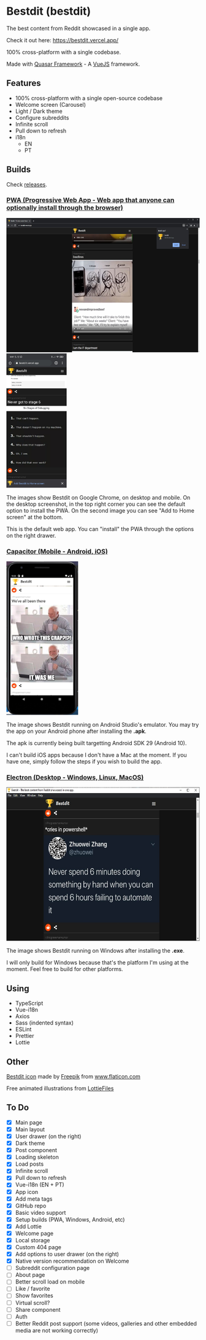 # Bestdit (bestdit)

The best content from Reddit showcased in a single app.

Check it out here: https://bestdit.vercel.app/

100% cross-platform with a single codebase.

Made with [Quasar Framework](https://quasar.dev/) - A [VueJS](https://vuejs.org/) framework.

## Features

- 100% cross-platform with a single open-source codebase
- Welcome screen (Carousel)
- Light / Dark theme
- Configure subreddits
- Infinite scroll
- Pull down to refresh
- i18n
  - EN
  - PT

## Builds

Check [releases](https://github.com/nunogois/bestdit/releases).

### [PWA (Progressive Web App - Web app that anyone can optionally install through the browser)](https://quasar.dev/quasar-cli/developing-pwa/introduction)

<img src="https://github.com/nunogois/bestdit/blob/master/demo_screenshots/chrome_pwa.jpg?raw=true" height="350" alt="Bestdit PWA on Google Chrome" /><img src="https://github.com/nunogois/bestdit/blob/master/demo_screenshots/chrome_mobile_pwa.jpg?raw=true" height="350" alt="Bestdit PWA on Google Chrome on mobile" />

The images show Bestdit on Google Chrome, on desktop and mobile. On the desktop screenshot, in the top right corner you can see the default option to install the PWA. On the second image you can see "Add to Home screen" at the bottom.

This is the default web app. You can "install" the PWA through the options on the right drawer.

### [Capacitor (Mobile - Android, iOS)](https://quasar.dev/quasar-cli/developing-capacitor-apps/introduction)

<img src="https://github.com/nunogois/bestdit/blob/master/demo_screenshots/android_studio_emulator.jpg?raw=true" height="400" alt="Bestdit running on Android Studio emulator" />

The image shows Bestdit running on Android Studio's emulator. You may try the app on your Android phone after installing the **.apk**.

The apk is currently being built targetting Android SDK 29 (Android 10).

I can't build iOS apps because I don't have a Mac at the moment. If you have one, simply follow the steps if you wish to build the app.

### [Electron (Desktop - Windows, Linux, MacOS)](https://quasar.dev/quasar-cli/developing-electron-apps/introduction)

<img src="https://github.com/nunogois/bestdit/blob/master/demo_screenshots/windows_electron.jpg?raw=true" height="400" alt="Bestdit running on Windows" />

The image shows Bestdit running on Windows after installing the **.exe**.

I will only build for Windows because that's the platform I'm using at the moment. Feel free to build for other platforms.

## Using

- TypeScript
- Vue-i18n
- Axios
- Sass (indented syntax)
- ESLint
- Prettier
- Lottie

## Other

[Bestdit icon](https://www.flaticon.com/free-icon/trophy_3112946) made by <a href="https://www.freepik.com" title="Freepik">Freepik</a> from <a href="https://www.flaticon.com/" title="Flaticon">www.flaticon.com</a>

Free animated illustrations from [LottieFiles](https://lottiefiles.com/)

## To Do

- [x] Main page
- [x] Main layout
- [x] User drawer (on the right)
- [x] Dark theme
- [x] Post component
- [x] Loading skeleton
- [x] Load posts
- [x] Infinite scroll
- [x] Pull down to refresh
- [x] Vue-i18n (EN + PT)
- [x] App icon
- [x] Add meta tags
- [x] GitHub repo
- [x] Basic video support
- [x] Setup builds (PWA, Windows, Android, etc)
- [x] Add Lottie
- [x] Welcome page
- [x] Local storage
- [x] Custom 404 page
- [x] Add options to user drawer (on the right)
- [x] Native version recommendation on Welcome
- [ ] Subreddit configuration page
- [ ] About page
- [ ] Better scroll load on mobile
- [ ] Like / favorite
- [ ] Show favorites
- [ ] Virtual scroll?
- [ ] Share component
- [ ] Auth
- [ ] Better Reddit post support (some videos, galleries and other embedded media are not working correctly)
